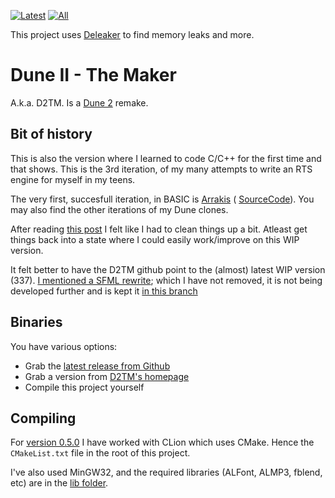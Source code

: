 [![Latest](https://img.shields.io/github/downloads/stefanhendriks/Dune-II---The-Maker/latest/total)]()
[![All](https://img.shields.io/github/downloads/stefanhendriks/Dune-II---The-Maker/total.svg)]()

This project uses [Deleaker](https://www.deleaker.com/) to find memory leaks and more.

Dune II - The Maker
===================
A.k.a. D2TM. Is a [Dune 2](http://en.wikipedia.org/wiki/Dune_II) remake.

## Bit of history
This is also the version where I learned to code C/C++ for the first time and that shows. This is the 3rd iteration, of my many attempts to write an RTS engine for myself in my teens.

The very first, succesfull iteration, in BASIC is [Arrakis](http://arrakis.dune2k.com/downloads.html) ( [SourceCode](https://github.com/Fundynamic/arrakis)). You may also find the other iterations
of my Dune clones.

After reading [this post](https://forum.dune2k.com/topic/27425-i-dont-want-to-get-your-hopes-up-but-i-cant-deny-it-much-either/?do=findComment&comment=397890) I felt like I had to clean things up a bit. Atleast get
things back into a state where I could easily work/improve on this WIP version.

It felt better to have the D2TM github point to the (almost) latest WIP version (337). [I mentioned a SFML rewrite](http://dune2themaker.fundynamic.com/?p=288); which I have not removed, it is not being developed further and is kept it [in this branch](https://github.com/stefanhendriks/Dune-II---The-Maker/tree/rewrite-sfml)

## Binaries
You have various options:
- Grab the [latest release from Github](https://github.com/stefanhendriks/Dune-II---The-Maker/releases)
- Grab a version from [D2TM's homepage](https://www.dune2themaker.com)
- Compile this project yourself

## Compiling
For [version 0.5.0](https://github.com/stefanhendriks/Dune-II---The-Maker/issues?q=milestone%3A%22version+0.5%22+) I have worked with CLion which uses CMake. Hence the `CMakeList.txt` file in the root of this project.

I've also used MinGW32, and the required libraries (ALFont, ALMP3, fblend, etc) are in the [lib folder](https://github.com/stefanhendriks/Dune-II---The-Maker/tree/master/lib/mingw).

